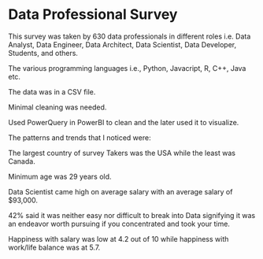 # Data Professional Survey

This survey was taken by 630 data professionals in different roles i.e. Data Analyst, Data Engineer, Data Architect, Data Scientist, Data Developer, Students, and others.

The various programming languages i.e., Python, Javacript, R, C++, Java etc.

The data was in a CSV file.

Minimal cleaning was needed.

Used PowerQuery in PowerBI to clean and the later used it to visualize.

The patterns and trends that I noticed were:

The largest country of survey Takers was the USA while the least was Canada.

Minimum age was 29 years old.

Data Scientist came high on average salary with an average salary of $93,000.

42% said it was neither easy nor difficult to break into Data signifying it was an endeavor worth pursuing if you concentrated and took your time.

Happiness with salary was low at 4.2 out of 10 while happiness with work/life balance was at 5.7.
